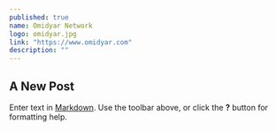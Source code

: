```yaml
---
published: true
name: Omidyar Network
logo: omidyar.jpg
link: "https://www.omidyar.com"
description: ""
---
```


## A New Post

Enter text in [Markdown](http://daringfireball.net/projects/markdown/). Use the toolbar above, or click the **?** button for formatting help.
